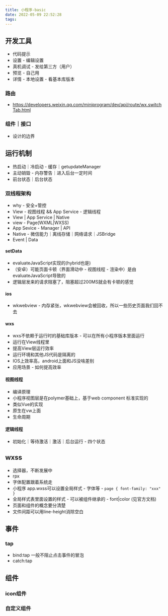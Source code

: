 ```yaml
---
title: 小程序-basic
date: 2022-05-09 22:52:28
tags:
---
```



## 开发工具
- 代码提示
- 设置 - 编辑设置
- 真机调试 - 发给第三方（用户）
- 预览 - 自己用
- 详情 - 本地设置 - 看基本库版本

### 路由
- https://developers.weixin.qq.com/miniprogram/dev/api/route/wx.switchTab.html

### 组件｜接口
- 设计的边界

## 运行机制
- 热启动｜冷启动 - 缓存｜getupdateManager 
- 主动销毁 - 内存警告｜进入后台一定时间
- 前台状态｜后台状态

### 双线程架构
- why - 安全+管控
- View - 视图线程 && App Service - 逻辑线程
- View | App Service | Native
- view - Page(WXML|WXSS)
- App Sevice - Manager | API
- Native - 微信能力｜离线存储｜网络请求｜JSBridge
- Event | Data

#### setData
- evaluateJavaScript实现的(hybrid也是)
- （安卓）可能页面卡顿（界面滑动中 - 视图线程 - 渲染中）是由evaluateJavaScript导致的
-  逻辑层发来的请求阻塞了，阻塞超过200MS就会有卡顿的感觉
#### ios
- wkwebview - 内存紧张，wkwebview会被回收，所以一些历史页面我们回不去

#### wxs
- wxs不依赖于运行时的基础库版本 - 可以在所有小程序版本里面运行
- 运行在View线程里
- 提高View层运行效率
- 运行环境和其他JS代码是隔离的
- IOS上效率高，android上面和JS没啥差别
- 应用场景 - 如何提高效率

#### 视图线程
- 编译原理
- 小程序视图层是在polymer基础上，基于web component 标准实现的
- 类似Vue的实现
- 原生在vw上面
- 生命周期

#### 逻辑线程
- 初始化｜等待激活｜激活｜后台运行 - 四个状态

## wxss
- 选择器，不断发展中
- rpx
- 字体配置跟着系统走
- 小程序 app.wxss可以设置全局样式 - 字体等 - ```page { font-family: "xxx" }```
- 全局样式表里面设置的样式 - 可以被组件继承的 - font|color (见官方文档)
- 页面和组件的概念要分清楚
- 文件间距可以用line-height消除空白

## 事件
### tap
- bind:tap 一般不阻止点击事件的冒泡
- catch:tap

## 组件

### icon组件


### 自定义组件